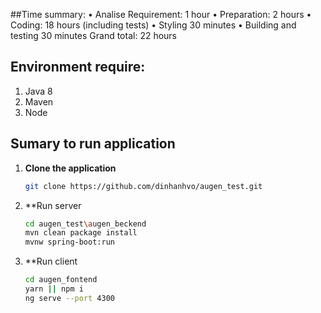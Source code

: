 ##Time summary: 
• Analise Requirement: 1 hour 
• Preparation: 2 hours 
• Coding: 18 hours (including tests) 
• Styling 30 minutes 
• Building and testing 30 minutes 
	Grand total: 22 hours

## Environment require:
1. Java 8
2. Maven
3. Node

## Sumary to run application 

1. **Clone the application**

	```bash
	git clone https://github.com/dinhanhvo/augen_test.git
	```
2. **Run server
	```bash
	cd augen_test\augen_beckend
	mvn clean package install
	mvnw spring-boot:run
	```
2. **Run client
	```bash	
	cd augen_fontend
	yarn || npm i
	ng serve --port 4300
	```
	
